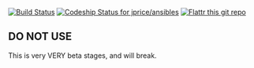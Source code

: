 [![Build Status](https://travis-ci.org/jprice/ansibles.svg)](https://travis-ci.org/jprice/ansibles) [ ![Codeship Status for jprice/ansibles](https://codeship.com/projects/7477d460-630e-0132-d19f-1a1bd55739b4/status?branch=master)](https://codeship.com/projects/52229) [![Flattr this git repo](http://api.flattr.com/button/flattr-badge-large.png)](https://flattr.com/submit/auto?user_id=jprice&url=https://github.com/jprice/ansibles&title=ansibles&language=&tags=github&category=software) 
## DO NOT USE
This is very VERY beta stages, and will break.


